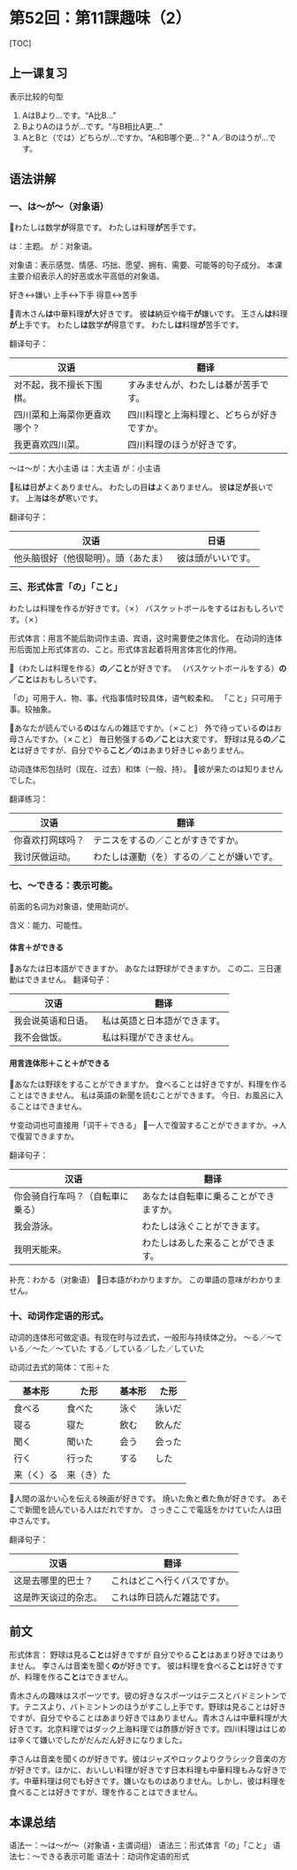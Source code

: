 # 第52回：第11課趣味（2）

[TOC]

## 上一课复习

表示比较的句型

1. AはBより…です。“A比B…”
2. BよりAのほうが…です。“与B相比A更…”
3. AとBと（では）どちらが…ですか。“A和B哪个更…？”
   A／Bのほうが…です。

## 语法讲解

### 一、は～が～（对象语）

📌わたしは数学**が**得意です。
わたしは料理**が**苦手です。

は：主题。
が：对象语。

对象语：表示感觉、情感、巧拙、愿望、拥有、需要、可能等的句子成分。
本课主要介绍表示人的好恶或水平高低的对象语。

好き↔︎嫌い
上手↔︎下手
得意↔︎苦手

📌青木さん**は**中華料理**が**大好きです。
彼**は**納豆や梅干**が**嫌いです。
王さん**は**料理**が**上手です。
わたし**は**数学**が**得意です。
わたし**は**料理**が**苦手です。

翻译句子：

| 汉语                         | 翻译                                       |
| ---------------------------- | ------------------------------------------ |
| 对不起，我不擅长下围棋。     | すみませんが、わたしは碁が苦手です。       |
| 四川菜和上海菜你更喜欢哪个？ | 四川料理と上海料理と、どちらが好きですか。 |
| 我更喜欢四川菜。             | 四川料理のほうが好きです。                 |

～は～が：大小主语
は：大主语
が：小主语

📌私**は**目**が**よくありません。
わたしの目**は**よくありません。
彼**は**足**が**長いです。
上海**は**冬**が**寒いです。

翻译句子：

| 汉语                                 | 日语               |
| ------------------------------------ | ------------------ |
| 他头脑很好（他很聪明）。頭（あたま） | 彼は頭がいいです。 |

### 三、形式体言「の」「こと」

わたしは料理を作るが好きです。（✗）
バスケットボールをするはおもしろいです。（✗）

形式体言：用言不能后助词作主语、宾语，这时需要使之体言化。
在动词的连体形后面加上形式体言の、こと。形式体言起着将用言体言化的作用。

📌（わたしは料理を作る）**の／こと**が好きです。
（バスケットボールをする）**の／こと**はおもしろいです。

「の」可用于人、物、事。代指事情时较具体，语气較柔和。
「こと」只可用于事。较抽象。

📌あなたが読んでいる**の**はなんの雑誌ですか。（✗こと）
外で待っている**の**はお母さんですか。（✗こと）
毎日勉强する**の／こと**は大変です。
野球は見る**の／こと**は好きですが、自分でやる**こと／の**はあまり好きじゃありません。

动词连体形包括时（现在、过去）和体（一般、持）。
📌彼が来たのは知りませんでした。

翻译练习：

| 汉语             | 翻译                                       |
| ---------------- | ------------------------------------------ |
| 你喜欢打网球吗？ | テニスをするの／ことがすきですか。         |
| 我讨厌做运动。   | わたしは運動（を）するの／ことが嫌いです。 |

### 七、～できる：表示可能。

前面的名词为对象语，使用助词が。

含义：能力、可能性。

#### 体言＋ができる

📌あなたは日本語ができますか。
あなたは野球ができますか。
この二、三日運動はできません。
翻译句子：

| 汉语               | 翻译                         |
| ------------------ | ---------------------------- |
| 我会说英语和日语。 | 私は英語と日本語ができます。 |
| 我不会做饭。       | 私は料理ができません。       |

#### 用言连体形＋こと＋ができる

📌あなたは野球をすることができますか。
食べることは好きですが、料理を作ることはできません。
私は英語の新聞を読むことができます。
今日、お風呂に入ることはできません。

サ变动词也可直接用「词干＋できる」
📌一人で復習することができますか。→人で復習できますか。

翻译句子：

| 汉语                             | 翻译                                   |
| -------------------------------- | -------------------------------------- |
| 你会骑自行车吗？（自転車に乗る） | あなたは自転車に乗ることができますか。 |
| 我会游泳。                       | わたしは泳ぐことができます。           |
| 我明天能来。                     | わたしはあした来ることができます。     |

补充：わかる（对象语）
📌日本語がわかりますか。
この単語の意味がわかりません。

### 十、动词作定语的形式。

动词的连体形可做定语。有现在时与过去式，一般形与持续体之分。
～る／～ている／～た／～ていた
する／している／した／していた

动词过去式的简体：て形＋た

| 基本形     | た形       | 基本形 | た形   |
| ---------- | ---------- | ------ | ------ |
| 食べる     | 食べた     | 泳ぐ   | 泳いだ |
| 寝る       | 寝た       | 飲む   | 飲んだ |
| 聞く       | 聞いた     | 会う   | 会った |
| 行く       | 行った     | する   | した   |
| 来（く）る | 来（き）た |        |        |

📌人間の温かい心を伝える映画が好きです。
焼いた魚と煮た魚が好きです。
あそこで新聞を読んでいる人はだれですか。
さっきここで電話をかけていた人は田中さんです。

翻译句子：

| 汉语                 | 翻译                         |
| -------------------- | ---------------------------- |
| 这是去哪里的巴士？   | これはどこへ行くバスですか。 |
| 这是昨天谈过的杂志。 | これは昨日読んだ雑誌です。   |

## 前文

形式体言：
野球は見る**こと**は好きですが
自分でやる**こと**はあまり好きではありません。
李さんは音楽を聞く**の**が好きです。
彼は料理を食べる**こと**は好きですが、料理を作る**こと**はできません。

青木さんの趣味はスポーツです。彼の好きなスポーツはテニスとバドミントンです。テニスより、バトミントンのほうがすこし上手です。野球は見ることは好きですが、自分でやることはあまり好きではありません。青木さんは中華料理が大好きです。北京料理ではダック上海料理では酢豚が好きです。四川料理ははじめは辛くて嫌いでしたがだんだん好きになりました。

李さんは音楽を聞くのが好きです。彼はジャズやロックよりクラシック音楽の方が好きです。ほかに、おいしい料理が好きです日本料理も中華料理もみな好きです。中華料理は何でも好きです。嫌いなものはありません。しかし、彼は料理を食べることは好きですが、理を作ることはできません。

## 本课总结

语法一：～は～が～（对象语・主谓词组）
语法三：形式体言「の」「こと」
语法七：～できる表示可能
语法十：动词作定语的形式